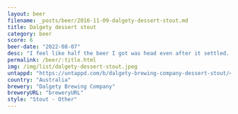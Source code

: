 ```yaml
---
layout: beer
filename: _posts/beer/2016-11-09-dalgety-dessert-stout.md
title: Dalgety dessert stout
category: beer
score: 6
beer-date: "2022-08-07"
desc: "I feel like half the beer I got was head even after it settled. I was expecting more sweetness"
permalink: /beer/:title.html
img: /img/list/dalgety-dessert-stout.jpeg
untappd: "https://untappd.com/b/dalgety-brewing-company-dessert-stout/4824532"
country: "Australia"
brewery: "Dalgety Brewing Company"
breweryURL: "breweryURL"
style: "Stout - Other"
---
```

